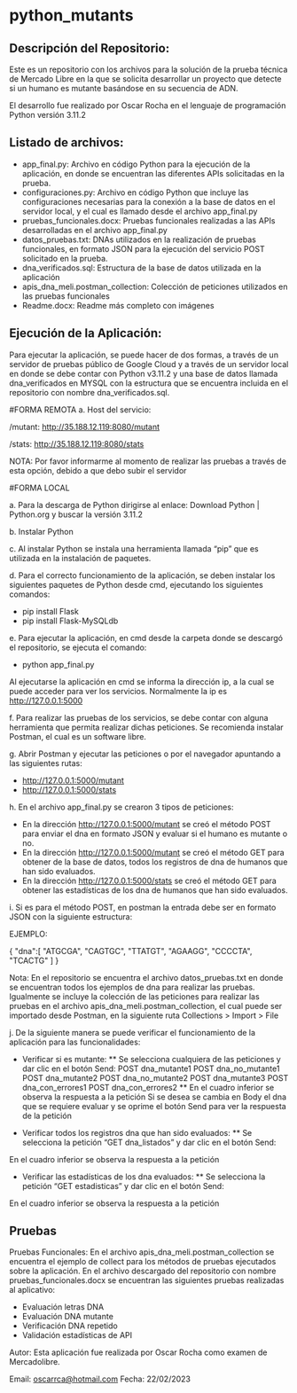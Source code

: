# python_mutants

## Descripción del Repositorio:

Este es un repositorio con los archivos para la solución de la prueba técnica de Mercado Libre en la que se solicita desarrollar un proyecto que detecte si un humano es mutante basándose en su secuencia de ADN. 

El desarrollo fue realizado por Oscar Rocha en el lenguaje de programación Python versión 3.11.2


## Listado de archivos:
*	app_final.py: Archivo en código Python para la ejecución de la aplicación, en donde se encuentran las diferentes APIs solicitadas en la prueba.
*	configuraciones.py: Archivo en código Python que incluye las configuraciones necesarias para la conexión a la base de datos en el servidor local, y el cual es llamado desde el archivo app_final.py
*	pruebas_funcionales.docx: Pruebas funcionales realizadas a las APIs desarrolladas en el archivo app_final.py
*	datos_pruebas.txt: DNAs utilizados en la realización de pruebas funcionales, en formato JSON para la ejecución del servicio POST solicitado en la prueba.
*	dna_verificados.sql: Estructura de la base de datos utilizada en la aplicación
*	apis_dna_meli.postman_collection: Colección de peticiones utilizados en las pruebas funcionales
*	Readme.docx: Readme más completo con imágenes

## Ejecución de la Aplicación:

Para ejecutar la aplicación, se puede hacer de dos formas, a través de un servidor de pruebas público de Google Cloud y a través de un servidor local en donde se debe contar con Python v3.11.2 y una base de datos llamada dna_verificados en MYSQL con la estructura que se encuentra incluida en el repositorio con nombre dna_verificados.sql.

#FORMA REMOTA
a. Host del servicio: 

/mutant: http://35.188.12.119:8080/mutant

/stats: http://35.188.12.119:8080/stats

NOTA: Por favor informarme al momento de realizar las pruebas a través de esta opción, debido a que debo subir el servidor
                     

#FORMA LOCAL

a.	Para la descarga de Python dirigirse al enlace: Download Python | Python.org y buscar la versión 3.11.2

b.	Instalar Python

c.	Al instalar Python se instala una herramienta llamada “pip” que es utilizada en la instalación de paquetes.

d.	Para el correcto funcionamiento de la aplicación, se deben instalar los siguientes paquetes de Python desde cmd, ejecutando los siguientes comandos:
*	pip install Flask
*	pip install Flask-MySQLdb

e.	Para ejecutar la aplicación, en cmd desde la carpeta donde se descargó el repositorio, se ejecuta el comando:
*	python app_final.py 

Al ejecutarse la aplicación en cmd se informa la dirección ip, a la cual se puede acceder para ver los servicios. Normalmente la ip es http://127.0.0.1:5000
 

f.	Para realizar las pruebas de los servicios, se debe contar con alguna herramienta que permita realizar dichas peticiones. Se recomienda instalar Postman, el cual es un software libre.

g.	Abrir Postman y ejecutar las peticiones o por el navegador apuntando a las siguientes rutas:
*	http://127.0.0.1:5000/mutant
*	http://127.0.0.1:5000/stats

h.	En el archivo app_final.py se crearon 3 tipos de peticiones:
*	En la dirección http://127.0.0.1:5000/mutant se creó el método POST para enviar el dna en formato JSON y evaluar si el humano es mutante o no.
*	En la dirección http://127.0.0.1:5000/mutant se creó el método GET para obtener de la base de datos, todos los registros de dna de humanos que han sido evaluados.
*	En la dirección http://127.0.0.1:5000/stats se creó el método GET para obtener las estadísticas de los dna de humanos que han sido evaluados.

i.	Si es para el método POST, en postman la entrada debe ser en formato JSON con la siguiente estructura:

EJEMPLO:

{
  "dna":[
    "ATGCGA",
    "CAGTGC",
    "TTATGT",
    "AGAAGG",
    "CCCCTA",
    "TCACTG"
  ]
}

Nota: En el repositorio se encuentra el archivo datos_pruebas.txt en donde se encuentran todos los ejemplos de dna para realizar las pruebas. Igualmente se incluye la colección de las peticiones para realizar las pruebas en el archivo apis_dna_meli.postman_collection, el cual puede ser importado desde Postman, en la siguiente ruta Collections > Import > File

j.	De la siguiente manera se puede verificar el funcionamiento de la aplicación para las funcionalidades:
*	Verificar si es mutante:
**	Se selecciona cualquiera de las peticiones y dar clic en el botón Send:
POST dna_mutante1
POST dna_no_mutante1
POST dna_mutante2
POST dna_no_mutante2
POST dna_mutante3
POST dna_con_errores1
POST dna_con_errores2
**	En el cuadro inferior se observa la respuesta a la petición
Si se desea se cambia en Body el dna que se requiere evaluar y se oprime el botón Send para ver la respuesta de la petición
 
*	Verificar todos los registros dna que han sido evaluados:
**	Se selecciona la petición “GET dna_listados” y dar clic en el botón Send:

En el cuadro inferior se observa la respuesta a la petición

*	Verificar las estadísticas de los dna evaluados:
**	Se selecciona la petición “GET estadisticas” y dar clic en el botón Send:
 
En el cuadro inferior se observa la respuesta a la petición

## Pruebas

Pruebas Funcionales: En el archivo apis_dna_meli.postman_collection se encuentra el ejemplo de collect para los métodos de pruebas ejecutados sobre la aplicación.
En el archivo descargado del repositorio con nombre pruebas_funcionales.docx se encuentran las siguientes pruebas realizadas al aplicativo:
*	Evaluación letras DNA
*	Evaluación DNA mutante
*	Verificación DNA repetido
*	Validación estadísticas de API

Autor:
Esta aplicación fue realizada por Oscar Rocha como examen de Mercadolibre.

Email: oscarrca@hotmail.com
Fecha: 22/02/2023


